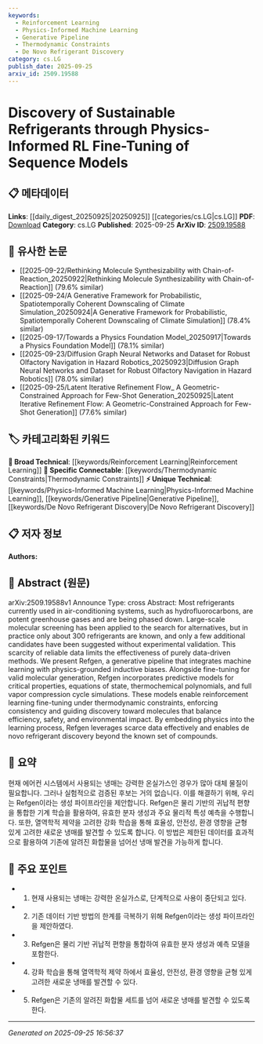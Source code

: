 ```yaml
---
keywords:
  - Reinforcement Learning
  - Physics-Informed Machine Learning
  - Generative Pipeline
  - Thermodynamic Constraints
  - De Novo Refrigerant Discovery
category: cs.LG
publish_date: 2025-09-25
arxiv_id: 2509.19588
---
```


<!-- KEYWORD_LINKING_METADATA:
{
  "processed_timestamp": "2025-09-25T16:56:37.259741",
  "vocabulary_version": "1.0",
  "selected_keywords": [
    "Reinforcement Learning",
    "Physics-Informed Machine Learning",
    "Generative Pipeline",
    "Thermodynamic Constraints",
    "De Novo Refrigerant Discovery"
  ],
  "rejected_keywords": [],
  "similarity_scores": {
    "Reinforcement Learning": 0.78,
    "Physics-Informed Machine Learning": 0.79,
    "Generative Pipeline": 0.75,
    "Thermodynamic Constraints": 0.74,
    "De Novo Refrigerant Discovery": 0.82
  },
  "extraction_method": "AI_prompt_based",
  "budget_applied": true,
  "candidates_json": {
    "candidates": [
      {
        "surface": "Reinforcement Learning",
        "canonical": "Reinforcement Learning",
        "aliases": [
          "RL"
        ],
        "category": "broad_technical",
        "rationale": "Reinforcement Learning is a key method used in the paper for fine-tuning models under constraints, linking it to broader machine learning discussions.",
        "novelty_score": 0.45,
        "connectivity_score": 0.88,
        "specificity_score": 0.65,
        "link_intent_score": 0.78
      },
      {
        "surface": "Physics-Informed Machine Learning",
        "canonical": "Physics-Informed Machine Learning",
        "aliases": [
          "Physics-Guided ML"
        ],
        "category": "unique_technical",
        "rationale": "This approach integrates physics into machine learning, offering a novel perspective on model training and discovery.",
        "novelty_score": 0.72,
        "connectivity_score": 0.67,
        "specificity_score": 0.82,
        "link_intent_score": 0.79
      },
      {
        "surface": "Generative Pipeline",
        "canonical": "Generative Pipeline",
        "aliases": [
          "Generative Model Pipeline"
        ],
        "category": "unique_technical",
        "rationale": "The generative pipeline is central to the paper's methodology for discovering new refrigerants, making it a unique technical concept.",
        "novelty_score": 0.65,
        "connectivity_score": 0.7,
        "specificity_score": 0.78,
        "link_intent_score": 0.75
      },
      {
        "surface": "Thermodynamic Constraints",
        "canonical": "Thermodynamic Constraints",
        "aliases": [
          "Thermodynamic Limits"
        ],
        "category": "specific_connectable",
        "rationale": "Thermodynamic constraints are crucial for guiding the discovery process, linking to broader discussions on energy efficiency and safety.",
        "novelty_score": 0.58,
        "connectivity_score": 0.73,
        "specificity_score": 0.77,
        "link_intent_score": 0.74
      },
      {
        "surface": "De Novo Refrigerant Discovery",
        "canonical": "De Novo Refrigerant Discovery",
        "aliases": [
          "New Refrigerant Discovery"
        ],
        "category": "unique_technical",
        "rationale": "This concept represents the novel outcome of the research, focusing on discovering refrigerants beyond known compounds.",
        "novelty_score": 0.8,
        "connectivity_score": 0.65,
        "specificity_score": 0.85,
        "link_intent_score": 0.82
      }
    ],
    "ban_list_suggestions": [
      "hydrofluorocarbons",
      "molecular screening"
    ]
  },
  "decisions": [
    {
      "candidate_surface": "Reinforcement Learning",
      "resolved_canonical": "Reinforcement Learning",
      "decision": "linked",
      "scores": {
        "novelty": 0.45,
        "connectivity": 0.88,
        "specificity": 0.65,
        "link_intent": 0.78
      }
    },
    {
      "candidate_surface": "Physics-Informed Machine Learning",
      "resolved_canonical": "Physics-Informed Machine Learning",
      "decision": "linked",
      "scores": {
        "novelty": 0.72,
        "connectivity": 0.67,
        "specificity": 0.82,
        "link_intent": 0.79
      }
    },
    {
      "candidate_surface": "Generative Pipeline",
      "resolved_canonical": "Generative Pipeline",
      "decision": "linked",
      "scores": {
        "novelty": 0.65,
        "connectivity": 0.7,
        "specificity": 0.78,
        "link_intent": 0.75
      }
    },
    {
      "candidate_surface": "Thermodynamic Constraints",
      "resolved_canonical": "Thermodynamic Constraints",
      "decision": "linked",
      "scores": {
        "novelty": 0.58,
        "connectivity": 0.73,
        "specificity": 0.77,
        "link_intent": 0.74
      }
    },
    {
      "candidate_surface": "De Novo Refrigerant Discovery",
      "resolved_canonical": "De Novo Refrigerant Discovery",
      "decision": "linked",
      "scores": {
        "novelty": 0.8,
        "connectivity": 0.65,
        "specificity": 0.85,
        "link_intent": 0.82
      }
    }
  ]
}
-->

# Discovery of Sustainable Refrigerants through Physics-Informed RL Fine-Tuning of Sequence Models

## 📋 메타데이터

**Links**: [[daily_digest_20250925|20250925]] [[categories/cs.LG|cs.LG]]
**PDF**: [Download](https://arxiv.org/pdf/2509.19588.pdf)
**Category**: cs.LG
**Published**: 2025-09-25
**ArXiv ID**: [2509.19588](https://arxiv.org/abs/2509.19588)

## 🔗 유사한 논문
- [[2025-09-22/Rethinking Molecule Synthesizability with Chain-of-Reaction_20250922|Rethinking Molecule Synthesizability with Chain-of-Reaction]] (79.6% similar)
- [[2025-09-24/A Generative Framework for Probabilistic, Spatiotemporally Coherent Downscaling of Climate Simulation_20250924|A Generative Framework for Probabilistic, Spatiotemporally Coherent Downscaling of Climate Simulation]] (78.4% similar)
- [[2025-09-17/Towards a Physics Foundation Model_20250917|Towards a Physics Foundation Model]] (78.1% similar)
- [[2025-09-23/Diffusion Graph Neural Networks and Dataset for Robust Olfactory Navigation in Hazard Robotics_20250923|Diffusion Graph Neural Networks and Dataset for Robust Olfactory Navigation in Hazard Robotics]] (78.0% similar)
- [[2025-09-25/Latent Iterative Refinement Flow_ A Geometric-Constrained Approach for Few-Shot Generation_20250925|Latent Iterative Refinement Flow: A Geometric-Constrained Approach for Few-Shot Generation]] (77.6% similar)

## 🏷️ 카테고리화된 키워드
**🧠 Broad Technical**: [[keywords/Reinforcement Learning|Reinforcement Learning]]
**🔗 Specific Connectable**: [[keywords/Thermodynamic Constraints|Thermodynamic Constraints]]
**⚡ Unique Technical**: [[keywords/Physics-Informed Machine Learning|Physics-Informed Machine Learning]], [[keywords/Generative Pipeline|Generative Pipeline]], [[keywords/De Novo Refrigerant Discovery|De Novo Refrigerant Discovery]]

## 📋 저자 정보

**Authors:** 

## 📄 Abstract (원문)

arXiv:2509.19588v1 Announce Type: cross 
Abstract: Most refrigerants currently used in air-conditioning systems, such as hydrofluorocarbons, are potent greenhouse gases and are being phased down. Large-scale molecular screening has been applied to the search for alternatives, but in practice only about 300 refrigerants are known, and only a few additional candidates have been suggested without experimental validation. This scarcity of reliable data limits the effectiveness of purely data-driven methods. We present Refgen, a generative pipeline that integrates machine learning with physics-grounded inductive biases. Alongside fine-tuning for valid molecular generation, Refgen incorporates predictive models for critical properties, equations of state, thermochemical polynomials, and full vapor compression cycle simulations. These models enable reinforcement learning fine-tuning under thermodynamic constraints, enforcing consistency and guiding discovery toward molecules that balance efficiency, safety, and environmental impact. By embedding physics into the learning process, Refgen leverages scarce data effectively and enables de novo refrigerant discovery beyond the known set of compounds.

## 📝 요약

현재 에어컨 시스템에서 사용되는 냉매는 강력한 온실가스인 경우가 많아 대체 물질이 필요합니다. 그러나 실험적으로 검증된 후보는 거의 없습니다. 이를 해결하기 위해, 우리는 Refgen이라는 생성 파이프라인을 제안합니다. Refgen은 물리 기반의 귀납적 편향을 통합한 기계 학습을 활용하여, 유효한 분자 생성과 주요 물리적 특성 예측을 수행합니다. 또한, 열역학적 제약을 고려한 강화 학습을 통해 효율성, 안전성, 환경 영향을 균형 있게 고려한 새로운 냉매를 발견할 수 있도록 합니다. 이 방법은 제한된 데이터를 효과적으로 활용하여 기존에 알려진 화합물을 넘어선 냉매 발견을 가능하게 합니다.

## 🎯 주요 포인트

- 1. 현재 사용되는 냉매는 강력한 온실가스로, 단계적으로 사용이 중단되고 있다.
- 2. 기존 데이터 기반 방법의 한계를 극복하기 위해 Refgen이라는 생성 파이프라인을 제안하였다.
- 3. Refgen은 물리 기반 귀납적 편향을 통합하여 유효한 분자 생성과 예측 모델을 포함한다.
- 4. 강화 학습을 통해 열역학적 제약 하에서 효율성, 안전성, 환경 영향을 균형 있게 고려한 새로운 냉매를 발견할 수 있다.
- 5. Refgen은 기존의 알려진 화합물 세트를 넘어 새로운 냉매를 발견할 수 있도록 한다.


---

*Generated on 2025-09-25 16:56:37*